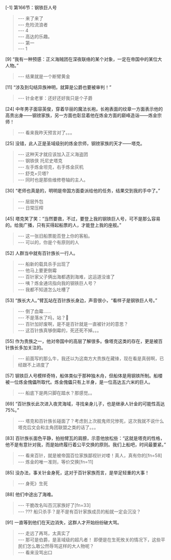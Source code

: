 
[-1] 第166节：钢铁巨人号
>--- 来了来了<br>
>--- 危险流浪者<br>
>--- 4<br>
>--- 高达的乐趣。<br>
>--- 第一<br>
>--- 1<br>

[9] “我有一种预感：正义海贼团在深夜联络的某个对象，一定在帝国中的某位大人物。”
>--- 结果就是一个断臂黄金<br>

[11] “涉及到勾结异族神明，就算是公爵也要被审判！”
>--- 针金老爹：还好还好我只是个子爵<br>

[24] 中年男子面容英俊，穿着华丽的魔法长袍，长袍表面的纹章一方面表示他的高贵出身——钢镑家族，另一方面也彰显着他在炼金方面的巅峰造诣——炼金宗师！
>--- 看来我昨天预言对了。。。<br>

[25] 没错，此人正是圣域级别的炼金宗师，钢镑家族的天才——塔克。
>--- 这种天才就应该加入正义海盗团<br>
>--- 钢铁侠 托尼史塔克<br>
>--- 左手炼金坦克，右手炼金灰机<br>
>--- 舒克+贝塔?<br>
>--- 同时也是那些维修卷轴的主人。<br>

[30] “老师也真是的，明明是帝国方面委派给他的任务，结果交到我的手中了。”
>--- 层层外包<br>
>--- 日常压榨<br>

[45] 塔克笑了笑：“当然要救，不过，要登上我的钢铁巨人号，可不是那么容易的。给我广播，只有买得起船票的人，才能登上我的座舰。”
>--- 这一张旧船票能否登上你的客船。<br>
>--- 可以的，你是个有原则的人<br>

[52] 人群当中就有百针族长一行人。
>--- 船新的载具杀手出现了<br>
>--- 他马上要更倒霉<br>
>--- 百针家父子俩出海都遇到海难，这运道没谁了<br>
>--- 咦？炼金通讯指向我的钢铁巨人号？<br>
>--- 我都不知道怎么吐槽了<br>

[53] “族长大人。”臂瓦站在百针族长身边，声音很小，“看样子是钢铁巨人号。”
>--- 倒了血霉……<br>
>--- 不是落水了吗，站？🤣<br>
>--- 百针加好废啊，是不是百针就是一直被针对的意思？<br>
>--- 这百针族真够倒霉的，死还死不掉。。。<br>

[55] 作为贵族之一，他对帝国中的高层了解很多。像塔克这类的存在，更是被百针族长多加关注的。
>--- 前面写的那么牛，我还以为这南方大贵族在藏锋，现在看是真弱啊，已经跟不上进度了<br>

[57] 钢铁巨人号模样奇特，船体类似于那种独木舟，但船体是用钢铁所制。船楼被一位炼金傀儡所取代。炼金傀儡只有上半身，是一位高达五六米的巨人。
>--- 船底下是两只脚在踏水？那感觉。。<br>

[69] “百针族长此次进入夜灵海域，寻找亲身儿子，也是继承人针金的可能性高达75%。”
>--- 塔克和百针族长碰面了？考虑到上次舰鬼师兄惨死，这次我就不说什么塔克后文会和主角团联盟之类的话了。。。<br>

[83] 百针族长面色平静，拍拍臂瓦的肩膀，示意他放松些：“这就是塔克的性格，他不是有意针对我，而是始终履行着公平交换的原则。我们上船吧，时间最要紧。”
>--- 看来百针，就是被帝国百位家族鄙视针对喽！真人，真有你的[fn=58]<br>
>--- 炼金的唯一准则，等价交换[fn=11]<br>

[85] 没办法，事关针金身死，这对于百针家族而言，是举足轻重的大事！
>--- 身死》生死<br>

[88] 他们中途出了海难。
>--- 干脆改名叫百沉家族好了[fn=33]<br>
>--- ???
船只杀手？是不是有百针家族成员的船就一定会沉没？<br>

[91] 一直等到他们在天边消失，这群人才开始纷纷破大骂。
>--- 走远了再骂，太真实了<br>
>--- 那可是伯爵，是圣域级的超凡者！
即便是在生死攸关的情况下，这些平民们怎么敢公然辱骂这样的大人物呢？<br>
>--- 看来没骂出口<br>
